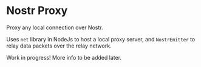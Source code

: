 # Nostr Proxy

Proxy any local connection over Nostr.

Uses `net` library in NodeJs to host a local proxy server, and `NostrEmitter` to relay data packets over the relay network.

Work in progress! More info to be added later.
